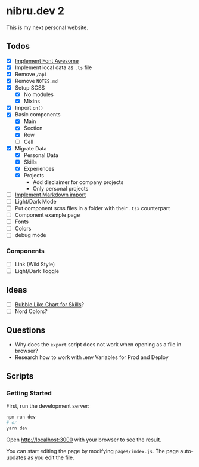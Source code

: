 # nibru.dev 2

This is my next personal website.
## Todos

- [x] [Implement Font Awesome](https://dev.to/vuongddang/how-to-use-fontawesome-in-next-js-5bl5)
- [x] Implement local data as `.ts` file
- [x] Remove `/api`
- [x] Remove `NOTES.md`
- [x] Setup SCSS
    - [x] No modules
    - [x] Mixins
- [x] Import `cn()`
- [x] Basic components
  - [x] Main
  - [x] Section
  - [x] Row
  - [ ] Cell
- [x] Migrate Data
  - [x] Personal Data
  - [x] Skills
  - [x] Experiences
  - [x] Projects
    - Add disclaimer for company projects
    - Only personal projects
- [ ] [Implement Markdown import](http://geekhmer.github.io/blog/2018/03/29/import-markdown-files-and-serve-its-content-in-next-dot-js/)
- [ ] Light/Dark Mode
- [ ] Put component scss files in a folder with their `.tsx` counterpart
- [ ] Component example page
- [ ] Fonts
- [ ] Colors
- [ ] debug mode

### Components

- [ ] Link (Wiki Style)
- [ ] Light/Dark Toggle

## Ideas

- [ ] [Bubble Like Chart for Skills](https://www.npmjs.com/package/@weknow/react-bubble-chart-d3)?
- [ ] Nord Colors?
## Questions

- Why does the `export` script does not work when opening as a file in browser?
- Research how to work with .env Variables for Prod and Deploy

## Scripts
### Getting Started

First, run the development server:

```bash
npm run dev
# or
yarn dev
```

Open [http://localhost:3000](http://localhost:3000) with your browser to see the result.

You can start editing the page by modifying `pages/index.js`. The page auto-updates as you edit the file.
